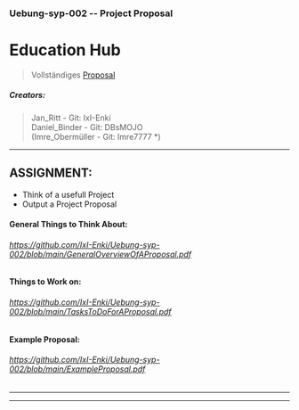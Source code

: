<!-------------------------------------------------------------------  
 - MARKDOWN - Cheatsheets:  
    Getting started:
      https://docs.github.com/en/get-started/writing-on-github/getting-started-with-writing-and-formatting-on-github/quickstart-for-writing-on-github
    Basic github formatting syntax:  
      https://docs.github.com/en/get-started/writing-on-github/getting-started-with-writing-and-formatting-on-github/basic-writing-and-formatting-syntax
 ------------------------------------------------------------------->
 
 ### Uebung-syp-002  --  Project Proposal

# Education Hub

> Vollständiges [Proposal](https://github.com/IxI-Enki/Uebung-syp-002/blob/main/TheHomeworkProposal.md)

##### Creators: 
> Jan_Ritt        - Git: IxI-Enki  
> Daniel_Binder   - Git: DBsMOJO  
> (Imre_Obermüller - Git: Imre7777  *)  


---------------------------------
## ASSIGNMENT:
  - Think of a usefull Project
  - Output a Project Proposal
#### General Things to Think About: 
###### https://github.com/IxI-Enki/Uebung-syp-002/blob/main/GeneralOverviewOfAProposal.pdf
#### Things to Work on:
###### https://github.com/IxI-Enki/Uebung-syp-002/blob/main/TasksToDoForAProposal.pdf
#### Example Proposal:
###### https://github.com/IxI-Enki/Uebung-syp-002/blob/main/ExampleProposal.pdf

---------------------------------



---------------------------------




